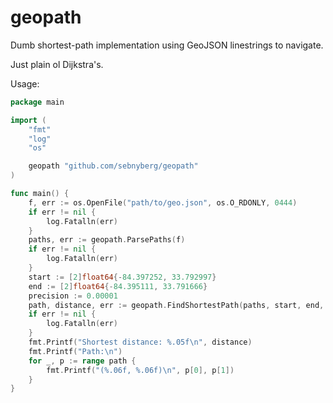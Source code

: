 # geopath

Dumb shortest-path implementation using GeoJSON linestrings to navigate.

Just plain ol Dijkstra's.

Usage:

```go
package main

import (
	"fmt"
	"log"
	"os"

	geopath "github.com/sebnyberg/geopath"
)

func main() {
	f, err := os.OpenFile("path/to/geo.json", os.O_RDONLY, 0444)
	if err != nil {
		log.Fatalln(err)
	}
	paths, err := geopath.ParsePaths(f)
	if err != nil {
		log.Fatalln(err)
	}
	start := [2]float64{-84.397252, 33.792997}
	end := [2]float64{-84.395111, 33.791666}
	precision := 0.00001
	path, distance, err := geopath.FindShortestPath(paths, start, end, precision)
	if err != nil {
		log.Fatalln(err)
	}
	fmt.Printf("Shortest distance: %.05f\n", distance)
	fmt.Printf("Path:\n")
	for _, p := range path {
		fmt.Printf("(%.06f, %.06f)\n", p[0], p[1])
	}
}
```
